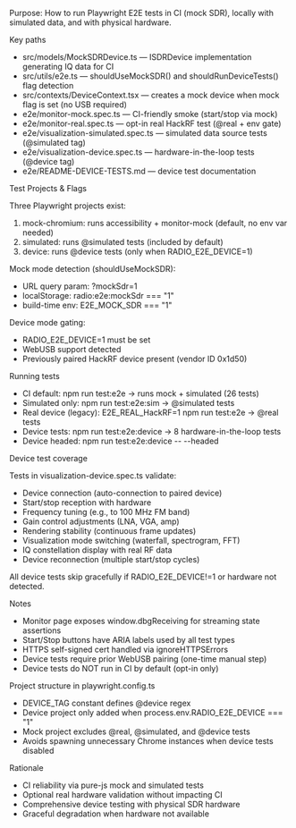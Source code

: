 Purpose: How to run Playwright E2E tests in CI (mock SDR), locally with simulated data, and with physical hardware.

Key paths

- src/models/MockSDRDevice.ts — ISDRDevice implementation generating IQ data for CI
- src/utils/e2e.ts — shouldUseMockSDR() and shouldRunDeviceTests() flag detection
- src/contexts/DeviceContext.tsx — creates a mock device when mock flag is set (no USB required)
- e2e/monitor-mock.spec.ts — CI-friendly smoke (start/stop via mock)
- e2e/monitor-real.spec.ts — opt-in real HackRF test (@real + env gate)
- e2e/visualization-simulated.spec.ts — simulated data source tests (@simulated tag)
- e2e/visualization-device.spec.ts — hardware-in-the-loop tests (@device tag)
- e2e/README-DEVICE-TESTS.md — device test documentation

Test Projects & Flags

Three Playwright projects exist:

1. mock-chromium: runs accessibility + monitor-mock (default, no env var needed)
2. simulated: runs @simulated tests (included by default)
3. device: runs @device tests (only when RADIO_E2E_DEVICE=1)

Mock mode detection (shouldUseMockSDR):

- URL query param: ?mockSdr=1
- localStorage: radio:e2e:mockSdr === "1"
- build-time env: E2E_MOCK_SDR === "1"

Device mode gating:

- RADIO_E2E_DEVICE=1 must be set
- WebUSB support detected
- Previously paired HackRF device present (vendor ID 0x1d50)

Running tests

- CI default: npm run test:e2e → runs mock + simulated (26 tests)
- Simulated only: npm run test:e2e:sim → @simulated tests
- Real device (legacy): E2E_REAL_HackRF=1 npm run test:e2e → @real tests
- Device tests: npm run test:e2e:device → 8 hardware-in-the-loop tests
- Device headed: npm run test:e2e:device -- --headed

Device test coverage

Tests in visualization-device.spec.ts validate:

- Device connection (auto-connection to paired device)
- Start/stop reception with hardware
- Frequency tuning (e.g., to 100 MHz FM band)
- Gain control adjustments (LNA, VGA, amp)
- Rendering stability (continuous frame updates)
- Visualization mode switching (waterfall, spectrogram, FFT)
- IQ constellation display with real RF data
- Device reconnection (multiple start/stop cycles)

All device tests skip gracefully if RADIO_E2E_DEVICE!=1 or hardware not detected.

Notes

- Monitor page exposes window.dbgReceiving for streaming state assertions
- Start/Stop buttons have ARIA labels used by all test types
- HTTPS self-signed cert handled via ignoreHTTPSErrors
- Device tests require prior WebUSB pairing (one-time manual step)
- Device tests do NOT run in CI by default (opt-in only)

Project structure in playwright.config.ts

- DEVICE_TAG constant defines @device regex
- Device project only added when process.env.RADIO_E2E_DEVICE === "1"
- Mock project excludes @real, @simulated, and @device tests
- Avoids spawning unnecessary Chrome instances when device tests disabled

Rationale

- CI reliability via pure-js mock and simulated tests
- Optional real hardware validation without impacting CI
- Comprehensive device testing with physical SDR hardware
- Graceful degradation when hardware not available
